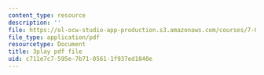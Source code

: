 ```yaml
---
content_type: resource
description: ''
file: https://ol-ocw-studio-app-production.s3.amazonaws.com/courses/7-014-introductory-biology-spring-2005/c711e7c7595e7b7105611f937ed1840e_3zJI3dYB7gc.pdf
file_type: application/pdf
resourcetype: Document
title: 3play pdf file
uid: c711e7c7-595e-7b71-0561-1f937ed1840e
---
```

